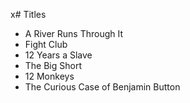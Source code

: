 x# Titles

- A River Runs Through It
- Fight Club
- 12 Years a Slave
- The Big Short
- 12 Monkeys
- The Curious Case of Benjamin Button
